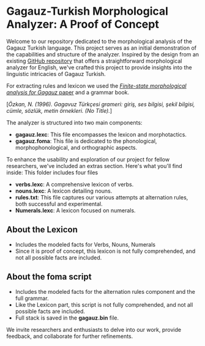 # Gagauz-Turkish Morphological Analyzer: A Proof of Concept

Welcome to our repository dedicated to the morphological analysis of the Gagauz Turkish language. This project serves as an initial demonstration of the capabilities and structure of the analyzer.  Inspired by the design from an existing [GitHub repository](https://fomafst.github.io/morphtut.html) that offers a straightforward morphological analyzer for English, we've crafted this project to provide insights into the linguistic intricacies of Gagauz Turkish.

For extracting rules and lexicon we used the [_Finite-state morphological analysis for Gagauz_ paper](http://openaccess.altinbas.edu.tr/xmlui/handle/20.500.12939/1170) and a grammar book. 

[_Özkan, N. (1996). Gagavuz Türkçesi grameri: giriş, ses bilgisi, şekil bilgisi, cümle, sözlük, metin örnekleri. (No Title)._]

The analyzer is structured into two main components:

* **gagauz.lexc**: This file encompasses the lexicon and morphotactics.
* **gagauz.foma**: This file is dedicated to the phonological, morphophonological, and orthographic aspects.

To enhance the usability and exploration of our project for fellow researchers, we've included an extras section. Here's what you'll find inside:
This folder includes four files 
* **verbs.lexc**: A comprehensive lexicon of verbs.
* **nouns.lexc**: A lexicon detailing nouns.
* **rules.txt**: This file captures our various attempts at alternation rules, both successful and experimental.
* **Numerals.lexc**: A lexicon focused on numerals.

## About the Lexicon
* Includes the modeled facts for Verbs, Nouns, Numerals
* Since it is proof of concept, this lexicon is not fully comprehended, and not all possible facts are included.

## About the foma script
* Includes the modeled facts for the alternation rules component and the full grammar.
* Like the Lexicon part, this script is not fully comprehended, and not all possible facts are included.
* Full stack is saved in the **gagauz.bin** file.


We invite researchers and enthusiasts to delve into our work, provide feedback, and collaborate for further refinements.
